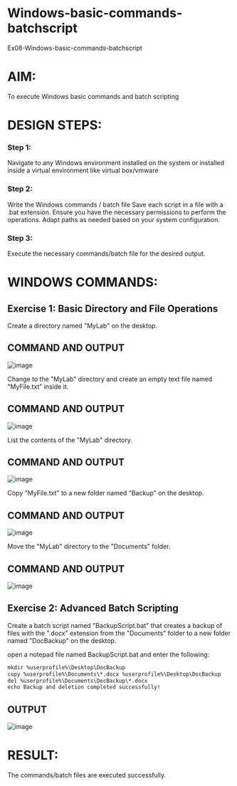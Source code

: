 # Windows-basic-commands-batchscript
Ex08-Windows-basic-commands-batchscript

# AIM:
To execute Windows basic commands and batch scripting

# DESIGN STEPS:

### Step 1:

Navigate to any Windows environment installed on the system or installed inside a virtual environment like virtual box/vmware 

### Step 2:

Write the Windows commands / batch file
Save each script in a file with a .bat extension.
Ensure you have the necessary permissions to perform the operations.
Adapt paths as needed based on your system configuration.
### Step 3:

Execute the necessary commands/batch file for the desired output. 




# WINDOWS COMMANDS:
## Exercise 1: Basic Directory and File Operations
Create a directory named "MyLab" on the desktop.


## COMMAND AND OUTPUT

![image](https://github.com/user-attachments/assets/0137c8da-104a-4592-9d21-94a3068eb069)

Change to the "MyLab" directory and create an empty text file named "MyFile.txt" inside it.


## COMMAND AND OUTPUT

![image](https://github.com/user-attachments/assets/1b74cad8-d3c5-4727-9be9-3639e1714d60)


List the contents of the "MyLab" directory.


## COMMAND AND OUTPUT

![image](https://github.com/user-attachments/assets/29497d6e-478f-4d85-ab7b-fce449cdeea6)


Copy "MyFile.txt" to a new folder named "Backup" on the desktop.

## COMMAND AND OUTPUT

![image](https://github.com/user-attachments/assets/39586b4e-72d4-4bea-9fdf-c068791f53a1)


Move the "MyLab" directory to the "Documents" folder.


## COMMAND AND OUTPUT

![image](https://github.com/user-attachments/assets/3791b3f7-9eb3-42e2-b2dd-b688197ab4ac)


## Exercise 2: Advanced Batch Scripting
Create a batch script named "BackupScript.bat" that creates a backup of files with the ".docx" extension from the "Documents" folder to a new folder named "DocBackup" on the desktop.

open a notepad file named BackupScript.bat and enter the following:

```txt
mkdir %userprofile%\Desktop\DocBackup
copy %userprofile%\Documents\*.docx %userprofile%\Desktop\DocBackup
del %userprofile%\Documents\DocBackup\*.docx
echo Backup and deletion completed successfully!
```




## OUTPUT

![image](https://github.com/user-attachments/assets/17a3725f-dea2-42b2-9209-2d022265e10c)




# RESULT:
The commands/batch files are executed successfully.

